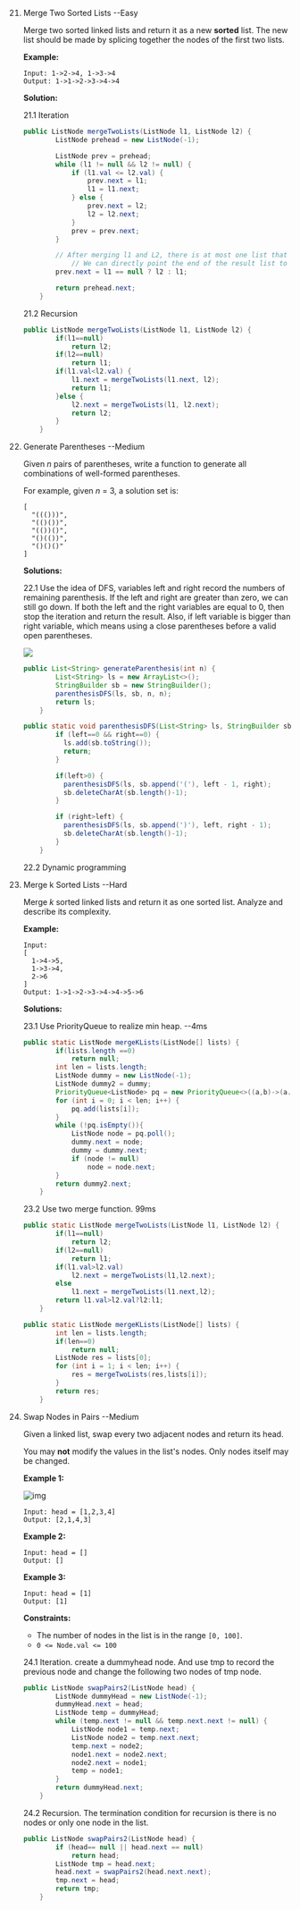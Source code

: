 21. Merge Two Sorted Lists    --Easy

    Merge two sorted linked lists and return it as a new **sorted** list. The new list should be made by splicing together the nodes of the first two lists.

    **Example:**

    ```
    Input: 1->2->4, 1->3->4
    Output: 1->1->2->3->4->4
    ```

    **Solution:**

    21.1 Iteration

    ```java
    public ListNode mergeTwoLists(ListNode l1, ListNode l2) {
            ListNode prehead = new ListNode(-1);
    
            ListNode prev = prehead;
            while (l1 != null && l2 != null) {
                if (l1.val <= l2.val) {
                    prev.next = l1;
                    l1 = l1.next;
                } else {
                    prev.next = l2;
                    l2 = l2.next;
                }
                prev = prev.next;
            }
    
            // After merging l1 and L2, there is at most one list that has not been merged. 
      			// We can directly point the end of the result list to the list that has not been merged
            prev.next = l1 == null ? l2 : l1;
    
            return prehead.next;
        }
    ```

    21.2 Recursion

    ```java
    public ListNode mergeTwoLists(ListNode l1, ListNode l2) {
            if(l1==null)
                return l2;
            if(l2==null)
                return l1;
            if(l1.val<l2.val) {
                l1.next = mergeTwoLists(l1.next, l2);
                return l1;
            }else {
                l2.next = mergeTwoLists(l1, l2.next);
                return l2;
            }
        }
    ```

22. Generate Parentheses  --Medium

    Given *n* pairs of parentheses, write a function to generate all combinations of well-formed parentheses.

    For example, given *n* = 3, a solution set is:

    ```
    [
      "((()))",
      "(()())",
      "(())()",
      "()(())",
      "()()()"
    ]
    ```

    **Solutions:**

    22.1 Use the idea of DFS, variables left and right record the numbers of remaining parenthesis. If the left and right are greater than zero, we can still go down. If both the left and the right variables are equal to 0, then stop the iteration and return the result. Also, if left variable is bigger than right variable, which means using a close parentheses before a valid open parentheses.

    <img src="../img/21-25-1.png" />
    
    ```java
    public List<String> generateParenthesis(int n) {
            List<String> ls = new ArrayList<>();
            StringBuilder sb = new StringBuilder();
            parenthesisDFS(ls, sb, n, n);
            return ls;
        }
    
    public static void parenthesisDFS(List<String> ls, StringBuilder sb, int left, int right){
            if (left==0 && right==0) {
              ls.add(sb.toString());
              return;
            }
    
            if(left>0) {
              parenthesisDFS(ls, sb.append('('), left - 1, right);
              sb.deleteCharAt(sb.length()-1);
            }
    
            if (right>left) {
              parenthesisDFS(ls, sb.append(')'), left, right - 1);
              sb.deleteCharAt(sb.length()-1);
            }
		}
    ```
    
    22.2 Dynamic programming
    
    

23. Merge k Sorted Lists  --Hard

    Merge *k* sorted linked lists and return it as one sorted list. Analyze and describe its complexity.

    **Example:**

    ```
    Input:
    [
      1->4->5,
      1->3->4,
      2->6
    ]
    Output: 1->1->2->3->4->4->5->6
    ```

    **Solutions:**

    23.1 Use PriorityQueue to realize min heap.  --4ms

    ```java
    public static ListNode mergeKLists(ListNode[] lists) {
            if(lists.length ==0)
                return null;
            int len = lists.length;
            ListNode dummy = new ListNode(-1);
            ListNode dummy2 = dummy;
            PriorityQueue<ListNode> pq = new PriorityQueue<>((a,b)->(a.val-b.val));
            for (int i = 0; i < len; i++) {
                pq.add(lists[i]);
            }
            while (!pq.isEmpty()){
                ListNode node = pq.poll();
                dummy.next = node;
                dummy = dummy.next;
                if (node != null)
                    node = node.next;
            }
            return dummy2.next;
        }
    ```

    23.2 Use two merge function.  99ms

    ```java
    public static ListNode mergeTwoLists(ListNode l1, ListNode l2) {
            if(l1==null)
                return l2;
            if(l2==null)
                return l1;
            if(l1.val>l2.val)
                l2.next = mergeTwoLists(l1,l2.next);
            else
                l1.next = mergeTwoLists(l1.next,l2);
            return l1.val>l2.val?l2:l1;
        }
    
    public static ListNode mergeKLists(ListNode[] lists) {
            int len = lists.length;
            if(len==0)
                return null;
            ListNode res = lists[0];
            for (int i = 1; i < len; i++) {
                res = mergeTwoLists(res,lists[i]);
            }
            return res;
        }
    ```


24. Swap Nodes in Pairs  --Medium

    Given a linked list, swap every two adjacent nodes and return its head.

    You may **not** modify the values in the list's nodes. Only nodes itself may be changed.

     

    **Example 1:**

    ![img](https://assets.leetcode.com/uploads/2020/10/03/swap_ex1.jpg)

    ```
    Input: head = [1,2,3,4]
    Output: [2,1,4,3]
    ```

    **Example 2:**

    ```
    Input: head = []
    Output: []
    ```

    **Example 3:**

    ```
    Input: head = [1]
    Output: [1] 
    ```

    **Constraints:**

    - The number of nodes in the list is in the range `[0, 100]`.
    - `0 <= Node.val <= 100`

    24.1 Iteration. create a dummyhead node. And use tmp to record the previous node and change the following two nodes of tmp node.

    ```java
    public ListNode swapPairs2(ListNode head) {
            ListNode dummyHead = new ListNode(-1);
            dummyHead.next = head;
            ListNode temp = dummyHead;
            while (temp.next != null && temp.next.next != null) {
                ListNode node1 = temp.next;
                ListNode node2 = temp.next.next;
                temp.next = node2;
                node1.next = node2.next;
                node2.next = node1;
                temp = node1;
            }
            return dummyHead.next;
        }
    ```

    24.2 Recursion. The termination condition for recursion is there is no nodes or only one node in the list.

    ```java
    public ListNode swapPairs2(ListNode head) {
            if (head== null || head.next == null)
                return head;
            ListNode tmp = head.next;
            head.next = swapPairs2(head.next.next);
            tmp.next = head;
            return tmp;
        }
    ```

    
